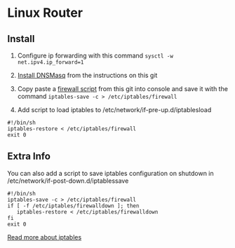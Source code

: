 # Linux Router

## Install

1. Configure ip forwarding with this command
```sysctl -w net.ipv4.ip_forward=1```

2. [Install DNSMasq](https://github.com/Nexination/configuration-collection/blob/master/services/linux/DnsMasq.md) from the instructions on this git

3. Copy paste a [firewall script](https://github.com/Nexination/configuration-collection/tree/master/etc/iptables) from this git into console and save it with the command ```iptables-save -c > /etc/iptables/firewall```

4. Add script to load iptables to /etc/network/if-pre-up.d/iptablesload
```
#!/bin/sh
iptables-restore < /etc/iptables/firewall
exit 0
```

## Extra Info

You can also add a script to save iptables configuration on shutdown in /etc/network/if-post-down.d/iptablessave

```
#!/bin/sh
iptables-save -c > /etc/iptables/firewall
if [ -f /etc/iptables/firewalldown ]; then
   iptables-restore < /etc/iptables/firewalldown
fi
exit 0
```

[Read more about iptables](https://help.ubuntu.com/community/IptablesHowTo)
